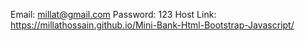Email: millat@gmail.com 
Password: 123
Host Link: https://millathossain.github.io/Mini-Bank-Html-Bootstrap-Javascript/
